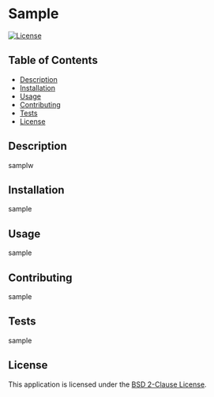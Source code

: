 # Sample
[![License](https://img.shields.io/badge/License-BSD%202--Clause-orange.svg)](https://opensource.org/licenses/BSD-2-Clause)

## Table of Contents
* [Description](#description)
* [Installation](#installation)
* [Usage](#usage)
* [Contributing](#contributing)
* [Tests](#tests)
* [License](#license)

## Description

samplw


## Installation

sample


## Usage

sample


## Contributing

sample


## Tests

sample


## License

This application is licensed under the [BSD 2-Clause License](./LICENSE.txt).

